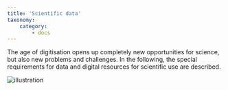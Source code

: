 ```yaml
---
title: 'Scientific data'
taxonomy:
    category:
        - docs
---
```


The age of digitisation opens up completely new opportunities for science, but also new problems and challenges. In the following, the special requirements for data and digital resources for scientific use are described.

![illustration](knowledge-1052011_640.jpg?width=400)
<!--
Artikels traditionell durch Belege (d.h. direkte / indirekte) Zitate aus der wissenschtlichen Literatur

Das wissenschaftliche Arbeiten mit Daten

- OpenAIRE
- FAIR Prinzipien
- Reproduzierbarkeit
- Wiederverwendbarkeit
- Transparenz
- Allein reicht nicht aus
- Research Compendia
- Daten Zitieren
-->
